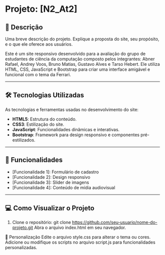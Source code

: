 # Projeto: [N2_At2]

## 📄 Descrição
Uma breve descrição do projeto. Explique a proposta do site, seu propósito, e o que ele oferece aos usuários.

Este é um site responsivo desenvolvido para a avaliação do grupo de estudantes de ciência da computação composto pelos integrantes: Abner Rafael, Andrey Voos, Bruno Matias, Gustavo Alves e Tarso Hebert. 
Ele utiliza HTML, CSS, JavaScript e Bootstrap para criar uma interface amigável e funcional com o tema da Ferrari.

---

## 🛠️ Tecnologias Utilizadas
As tecnologias e ferramentas usadas no desenvolvimento do site:
- **HTML5**: Estrutura do conteúdo.
- **CSS3**: Estilização do site.
- **JavaScript**: Funcionalidades dinâmicas e interativas.
- **Bootstrap**: Framework para design responsivo e componentes pré-estilizados.

---

## 🚀 Funcionalidades
- [Funcionalidade 1]: Formulário de cadastro
- [Funcionalidade 2]:  Design responsivo
- [Funcionalidade 3]:  Slider de imagens
- [Funcionalidade 4]:  Conteúdo de mídia audiovisual

---

## 💻 Como Visualizar o Projeto
1. Clone o repositório:
   git clone https://github.com/seu-usuario/nome-do-projeto.git
Abra o arquivo index.html em seu navegador.

📝 Personalização
Edite o arquivo style.css para alterar o tema ou cores.
Adicione ou modifique os scripts no arquivo script.js para funcionalidades personalizadas.
